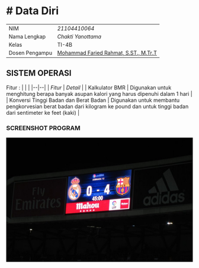 # # Data Diri

|  |  |
|--|--|
| NIM | *21104410064* |
| Nama Lengkap | *Chakti Yanottama* |
| Kelas | TI-4B |
| Dosen Pengampu | [Mohammad Faried Rahmat, S.ST., M.Tr.T](https://github.com/mrhmt80) |

## SISTEM OPERASI
Fitur : 
|   |  |
|--|--|
| *Fitur* | *Detail* |
| Kalkulator BMR | Digunakan untuk menghitung berapa banyak asupan kalori yang harus dipenuhi dalam 1 hari |
| Konversi Tinggi Badan dan Berat Badan | Digunakan untuk membantu pengkorvesian berat badan dari kilogram ke pound dan untuk tinggi badan dari sentimeter ke feet (kaki) |

### SCREENSHOT PROGRAM
![Aplikasi Gue](https://github.com/vierynugroho/UAS-praktikum_SistemOperasi/blob/main/BG-Barca.jpg?raw=true)

